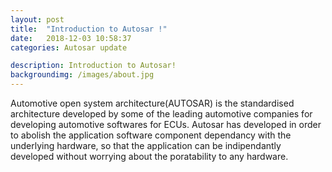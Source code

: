 ```yaml
---
layout: post
title:  "Introduction to Autosar !"
date:   2018-12-03 10:58:37
categories: Autosar update

description: Introduction to Autosar!
backgroundimg: /images/about.jpg
---
```

Automotive open system architecture(AUTOSAR) is the standardised architecture developed by some of the leading automotive companies for developing automotive softwares for ECUs.
Autosar has developed in order to abolish the application software component dependancy with the underlying hardware, so that the 
application can be indipendantly developed without worrying about the poratability to any hardware.

